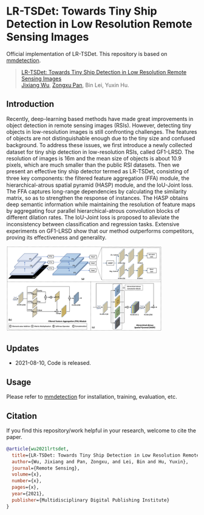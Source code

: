 # LR-TSDet: Towards Tiny Ship Detection in Low Resolution Remote Sensing Images
Official implementation of LR-TSDet. This repository is based on [mmdetection](https://github.com/open-mmlab/mmdetection).

>   [LR-TSDet: Towards Tiny Ship Detection in Low Resolution Remote Sensing Images](https://github.com/Lausen-Ng/LR-TSDet) \
>   [Jixiang Wu](http://lausen-ng.github.io/), [Zongxu Pan](http://people.ucas.ac.cn/~panzx), Bin Lei, Yuxin Hu.

## Introduction

Recently, deep-learning based methods have made great improvements in object detection in remote sensing images (RSIs). However, detecting tiny objects in low-resolution images is still confronting challenges. The features of objects are not distinguishable enough due to the tiny size and confused background. To address these issues, we ﬁrst introduce a newly collected dataset for tiny ship detection in low-resolution RSIs, called GF1-LRSD. The resolution of images is 16m and the mean size of objects is about 10.9 pixels, which are much smaller than the public RSI datasets. Then we present an effective tiny ship detector termed as LR-TSDet, consisting of three key components: the ﬁltered feature aggregation (FFA) module, the hierarchical-atrous spatial pyramid (HASP) module, and the IoU-Joint loss. The FFA captures long-range dependencies by calculating the similarity matrix, so as to strengthen the response of instances. The HASP obtains deep semantic information while maintaining the resolution of feature maps by aggregating four parallel hierarchical-atrous convolution blocks of different dilation rates. The IoU-Joint loss is proposed to alleviate the inconsistency between classiﬁcation and regression tasks. Extensive experiments on GF1-LRSD show that our method outperforms competitors, proving its effectiveness and generality.

<img src="./framework.png" alt="framework" style="zoom:40%;" />

## Updates

-   2021-08-10, Code is released.

## Usage

Please refer to [mmdetection](https://github.com/open-mmlab/mmdetection) for installation, training, evaluation, etc.

## Citation

If you find this repository/work helpful in your research, welcome to cite the paper.

```bibtex
@article{wu2021lrtsdet,
  title={LR-TSDet: Towards Tiny Ship Detection in Low Resolution Remote Sensing Images},
  author={Wu, Jixiang and Pan, Zongxu, and Lei, Bin and Hu, Yuxin},
  journal={Remote Sensing},
  volume={x},
  number={x},
  pages={x},
  year={2021},
  publisher={Multidisciplinary Digital Publishing Institute}
}
```

